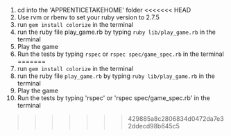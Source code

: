 1. cd into the 'APPRENTICETAKEHOME' folder
<<<<<<< HEAD
2. Use rvm or rbenv to set your ruby version to 2.7.5
3. run `gem install colorize` in the terminal
4. run the ruby file play_game.rb by typing `ruby lib/play_game.rb` in the terminal
5. Play the game
6. Run the tests by typing `rspec` or `rspec spec/game_spec.rb` in the terminal
=======
2. run `gem install colorize` in the terminal
3. run the ruby file `play_game.rb` by typing `ruby lib/play_game.rb` in the terminal
4. Play the game
5. Run the tests by typing 'rspec' or 'rspec spec/game_spec.rb' in the terminal
>>>>>>> 429885a8c2806834d0472da7e32ddecd98b645c5
